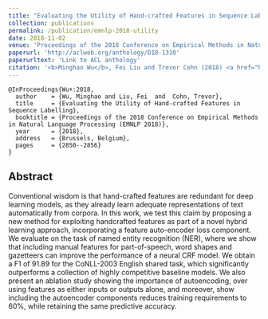 ```yaml
---
title: "Evaluating the Utility of Hand-crafted Features in Sequence Labelling"
collection: publications
permalink: /publication/emnlp-2018-utility
date: 2018-11-02
venue: 'Proceedings of the 2018 Conference on Empirical Methods in Natural Language Processing (EMNLP 2018)'
paperurl: 'http://aclweb.org/anthology/D18-1310'
paperurltext: 'Link to ACL anthology'
citation: '<b>Minghao Wu</b>, Fei Liu and Trevor Cohn (2018) <a href="http://minghao-wu.github.io/files/papers/EMNLP2018.pdf"><u>Evaluating the Utility of Hand-crafted Features in Sequence Labelling</u></a>, In <i>Proceedings of the 2018 Conference on Empirical Methods in Natural Language Processing (EMNLP 2018)</i>, Brussels, Belgium, pp.2850-2856.'
---
```


```
@InProceedings{Wu+:2018,
  author    = {Wu, Minghao and Liu, Fei  and  Cohn, Trevor},
  title     = {Evaluating the Utility of Hand-crafted Features in Sequence Labelling},
  booktitle = {Proceedings of the 2018 Conference on Empirical Methods in Natural Language Processing (EMNLP 2018)},
  year      = {2018},
  address   = {Brussels, Belgium},
  pages     = {2850--2856}
}
```

## Abstract
Conventional wisdom is that hand-crafted features are redundant for deep learning models,
as they already learn adequate representations of text automatically from corpora. In this work, we test this claim by proposing a new method for exploiting handcrafted features as part of a novel hybrid learning approach, incorporating a feature auto-encoder loss component. We evaluate on the task of named entity recognition (NER), where we show that including manual features for part-of-speech, word shapes and gazetteers can improve the performance of a neural CRF model. We obtain a F1 of 91.89 for the CoNLL-2003 English shared task, which significantly outperforms a collection of highly competitive baseline models. We also present an ablation study showing the importance of autoencoding, over using features as either inputs or outputs alone, and moreover, show including the autoencoder components reduces training requirements to 60%, while retaining the same predictive accuracy.